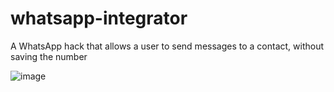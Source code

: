 # whatsapp-integrator
 A WhatsApp hack that allows a user to send messages to a contact, without saving the number
 
 ![image](https://user-images.githubusercontent.com/47971627/93735981-6a2ebe00-fbfc-11ea-9448-437c2dba98e7.png)

